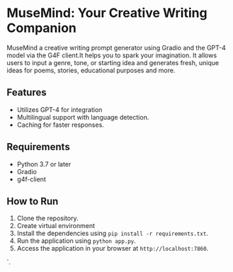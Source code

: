 # MuseMind: Your Creative Writing Companion
MuseMind a creative writing prompt generator using Gradio and the GPT-4 model via the G4F client.It helps you to spark your imagination. 
It allows users to input a genre, tone, or starting idea and generates fresh, unique ideas for poems, stories, educational purposes and more.

## Features
- Utilizes GPT-4 for integration
- Multilingual support with language detection.
- Caching for faster responses.

## Requirements

- Python 3.7 or later
- Gradio
- g4f-client


## How to Run

1. Clone the repository.
2. Create virtual environment
3. Install the dependencies using `pip install -r requirements.txt`.
4. Run the application using `python app.py`.
5. Access the application in your browser at `http://localhost:7860`.



`.
